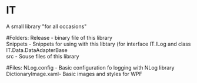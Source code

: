 # IT
A small library "for all occasions"

#Folders:
Release		-	binary file of this library																		
Snippets	-	Snippets for using with this libtary (for interface IT.ILog and class IT.Data.DataAdapterBase				
src			-	Souse files of this library																					

#Files:
NLog.config			-	Basic configuration fo logging with NLog library
DictionaryImage.xaml-	Basic images and styles for WPF
